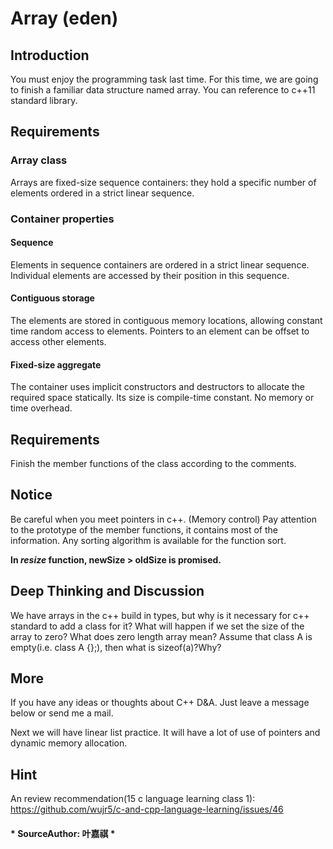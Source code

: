 # Array (eden)

## Introduction

You must enjoy the programming task last time. For this time, we are going to finish a familiar data structure named array. You can reference to c++11 standard library.

 

## Requirements

### Array class

Arrays are fixed-size sequence containers: they hold a specific number of elements ordered in a strict linear sequence.

### Container properties

#### Sequence

Elements in sequence containers are ordered in a strict linear sequence. Individual elements are accessed by their position in this sequence.

#### Contiguous storage

The elements are stored in contiguous memory locations, allowing constant time random access to elements. Pointers to an element can be offset to access other elements.

#### Fixed-size aggregate

The container uses implicit constructors and destructors to allocate the required space statically. Its size is compile-time constant. No memory or time overhead.

 

## Requirements

Finish the member functions of the class according to the comments.

 

## Notice

Be careful when you meet pointers in c++. (Memory control)
Pay attention to the prototype of the member functions, it contains most of the information.
Any sorting algorithm is available for the function sort.

**In *resize* function, newSize > oldSize is promised.**
 

## Deep Thinking and Discussion

We have arrays in the c++ build in types, but why is it necessary for c++ standard to add a class for it?
What will happen if we set the size of the array to zero? What does zero length array mean?
Assume that class A is empty(i.e. class A {};), then what is sizeof(a)?Why?
 

## More

If you have any ideas or thoughts about C++ D&A. Just leave a message below or send me a mail.

Next we will have linear list practice. It will have a lot of use of pointers and dynamic memory allocation.

## Hint
An review recommendation(15 c language learning class 1): https://github.com/wujr5/c-and-cpp-language-learning/issues/46


#### * SourceAuthor: 叶嘉祺 *